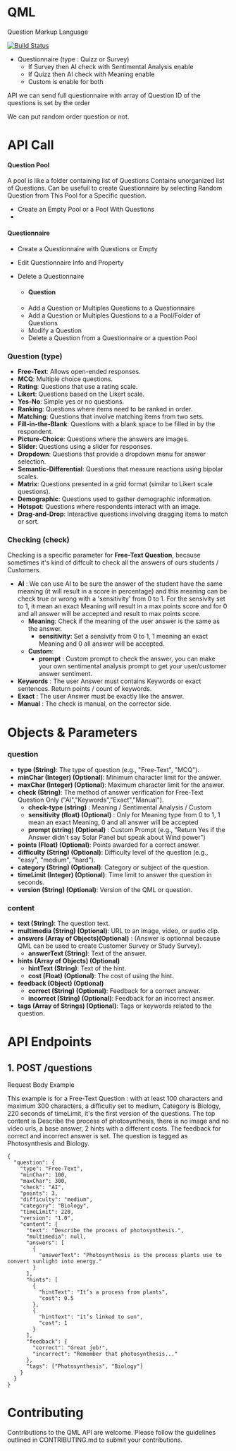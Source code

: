 # QML
Question Markup Language


[![Build Status](https://travis-ci.org/joemccann/dillinger.svg?branch=master)](https://travis-ci.org/joemccann/dillinger)


- Questionnaire (type : Quizz or Survey)
    - If Survey then AI check with Sentimental Analysis enable
    - If Quizz then AI check with Meaning enable
    - Custom is enable for both
      

API we can send full questionnaire with array of Question 
ID of the questions is set by the order

We can put random order question or not.

# API Call

#### Question Pool
A pool is like a folder containing list of Questions
Contains unorganized list of Questions.
Can be usefull to create Questionnaire by selecting Random Question from This Pool for a Specific question.
- Create an Empty Pool or a Pool With Questions
- 

#### Questionnaire
- Create a Questionnaire with Questions or Empty
- Edit Questionnaire Info and Property
- Delete a Questionnaire
  
    - #### Question   
    - Add a Question or Multiples Questions to a Questionnaire
    - Add a Question or Multiples Questions to a a Pool/Folder of Questions
    - Modify a Question
    - Delete a Question from a Questionnaire or a question Pool






### Question (type)
- **Free-Text**: Allows open-ended responses.
- **MCQ**: Multiple choice questions.
- **Rating**: Questions that use a rating scale.
- **Likert**: Questions based on the Likert scale.
- **Yes-No**: Simple yes or no questions.
- **Ranking**: Questions where items need to be ranked in order.
- **Matching**: Questions that involve matching items from two sets.
- **Fill-in-the-Blank**: Questions with a blank space to be filled in by the respondent.
- **Picture-Choice**: Questions where the answers are images.
- **Slider**: Questions using a slider for responses.
- **Dropdown**: Questions that provide a dropdown menu for answer selection.
- **Semantic-Differential**: Questions that measure reactions using bipolar scales.
- **Matrix**: Questions presented in a grid format (similar to Likert scale questions).
- **Demographic**: Questions used to gather demographic information.
- **Hotspot**: Questions where respondents interact with an image.
- **Drag-and-Drop**: Interactive questions involving dragging items to match or sort.

### Checking (check) ###


Checking is a specific parameter for **Free-Text Question**, because sometimes it's kind of diffcult to check all the answers of ours students / Customers.
- **AI** : We can use AI to be sure the answer of the student have the same meaning (it will result in a score in percentage) and this meaning can be check true or wrong with a 'sensitivity' from 0 to 1.
For the sensivity set to 1, it mean an exact Meaning will result in a max points score and for 0 and all answer will be accepted and result to max points score.
    - **Meaning**: Check if the meaning of the user answer is the same as the answer.
        - **sensitivity**: Set a sensivity from 0 to 1, 1 meaning an exact Meaning and 0 all answer will be accepted. 
    - **Custom**: 
        - **prompt** : Custom prompt to check the answer, you can make your own sentimental analysis prompt to get your user/customer answer sentiment.
- **Keywords** : The user Answer must contains Keywords or exact sentences. Return points / count of keywords.
- **Exact** : The user Answer must be exactly like the answer.
- **Manual** : The check is manual, on the corrector side.



# Objects & Parameters 

### question

- **type (String)**: The type of question (e.g., "Free-Text", "MCQ").
- **minChar (Integer) (Optional)**: Minimum character limit for the answer.
- **maxChar (Integer) (Optional)**: Maximum character limit for the answer.
- **check (String)**: The method of answer verification for Free-Text Question Only ("AI","Keywords","Exact","Manual").
    - **check-type (string)** : Meaning / Sentimental Analysis / Custom
    - **sensitivity (float) (Optional)** : Only for Meaning type from 0 to 1,  1 mean an exact Meaning, 0 and all answer will be accepted
    - **prompt (string) (Optional)** : Custom Prompt (e.g., "Return Yes if the Answer didn't say Solar Panel but speak about Wind power")
- **points (Float) (Optional)**: Points awarded for a correct answer.
- **difficulty (String) (Optional)**: Difficulty level of the question (e.g., "easy", "medium", "hard").
- **category (String) (Optional)**: Category or subject of the question.
- **timeLimit (Integer) (Optional)**: Time limit to answer the question in seconds.
- **version (String) (Optional)**: Version of the QML or question.


### content

- **text (String)**: The question text.
- **multimedia (String) (Optional)**: URL to an image, video, or audio clip.
- **answers (Array of Objects)(Optional)** : (Answer is optionnal because QML can be used to create Customer Survey or Study Survey).
    - **answerText (String)**: Text of the answer.
- **hints (Array of Objects) (Optional)**
    - **hintText (String)**: Text of the hint.
    - **cost (Float) (Optional)**: The cost of using the hint.
- **feedback (Object) (Optional)**
    - **correct (String) (Optional)**: Feedback for a correct answer.
    - **incorrect (String) (Optional)**: Feedback for an incorrect answer.
- **tags (Array of Strings) (Optional)**: Tags or keywords related to the question.



# API Endpoints

## 1. POST /questions

Request Body Example

This example is for a Free-Text Question  : 
with at least 100 characters and maximum 300 characters, a difficulty set to medium, Category is Biology, 220 seconds of timeLimit, it's the first version of the questions.
The top content is Describe the process of photosynthesis, there is no image and no video urls, a base answer, 2 hints with a different costs. The feedback for correct and incorrect answer is set. The question is tagged as Photosynthesis and Biology.

```
{
  "question": {
    "type": "Free-Text",
    "minChar": 100,
    "maxChar": 300,
    "check": "AI",
    "points": 3,
    "difficulty": "medium",
    "category": "Biology",
    "timeLimit": 220,
    "version": "1.0",
    "content": {
      "text": "Describe the process of photosynthesis.",
      "multimedia": null,
      "answers": [
        {
          "answerText": "Photosynthesis is the process plants use to convert sunlight into energy."
        }
      ],
      "hints": [
        {
          "hintText": "It’s a process from plants",
          "cost": 0.5
        },
        {
          "hintText": "it’s linked to sun",
          "cost": 1
        }
      ],
      "feedback": {
        "correct": "Great job!",
        "incorrect": "Remember that photosynthesis..."
      },
      "tags": ["Photosynthesis", "Biology"]
    }
  }
}
```

# Contributing
Contributions to the QML API are welcome. Please follow the guidelines outlined in CONTRIBUTING.md to submit your contributions.
